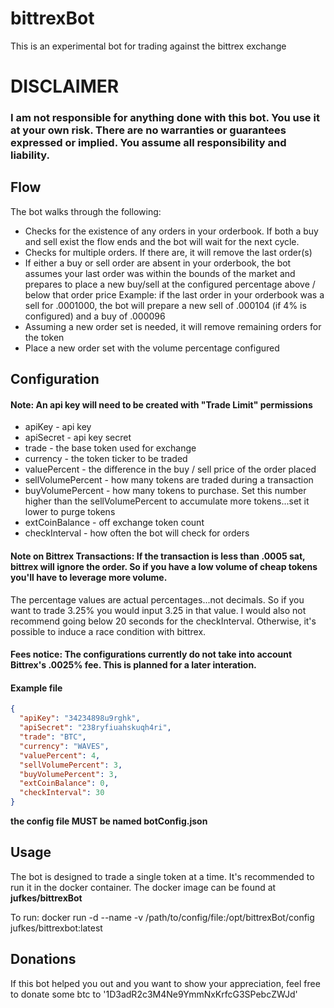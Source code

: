 # bittrexBot
This is an experimental bot for trading against the bittrex exchange

# DISCLAIMER

### I am not responsible for anything done with this bot. You use it at your own risk. There are no warranties or guarantees expressed or implied. You assume all responsibility and liability.


## Flow

The bot walks through the following:

* Checks for the existence of any orders in your orderbook. If both a buy and sell exist the flow ends and the bot will wait for the next cycle. 
* Checks for multiple orders. If there are, it will remove the last order(s)
* If either a buy or sell order are absent in your orderbook, the bot assumes your last order was within the bounds of the market and prepares to place a new buy/sell at the configured percentage above / below that order price
Example: if the last order in your orderbook was a sell for .0001000, the bot will prepare a new sell of .000104 (if 4% is configured) and a buy of .000096
* Assuming a new order set is needed, it will remove remaining orders for the token
* Place a new order set with the volume percentage configured

## Configuration

#### Note: An api key will need to be created with "Trade Limit" permissions

* apiKey - api key
* apiSecret - api key secret
* trade - the base token used for exchange
* currency - the token ticker to be traded
* valuePercent - the difference in the buy / sell price of the order placed
* sellVolumePercent - how many tokens are traded during a transaction
* buyVolumePercent - how many tokens to purchase. Set this number higher than the sellVolumePercent to accumulate more tokens...set it lower to purge tokens
* extCoinBalance - off exchange token count
* checkInterval - how often the bot will check for orders

#### Note on Bittrex Transactions: If the transaction is less than .0005 sat, bittrex will ignore the order. So if you have a low volume of cheap tokens you'll have to leverage more volume.

The percentage values are actual percentages...not decimals. So if you want to trade 3.25% you would input 3.25 in that value. I would also not recommend going below 20 seconds for the checkInterval. Otherwise, it's possible to induce a race condition with bittrex.

#### Fees notice: The configurations currently do not take into account Bittrex's .0025% fee. This is planned for a later interation.

#### Example file 

```json
{
  "apiKey": "34234898u9rghk",
  "apiSecret": "238ryfiuahskuqh4ri",
  "trade": "BTC",
  "currency": "WAVES",
  "valuePercent": 4,
  "sellVolumePercent": 3,
  "buyVolumePercent": 3,
  "extCoinBalance": 0,
  "checkInterval": 30
}
```
__the config file MUST be named botConfig.json__

## Usage
The bot is designed to trade a single token at a time. It's recommended to run it in the docker container. 
The docker image can be found at __jufkes/bittrexBot__

To run:
docker run -d --name <name> -v /path/to/config/file:/opt/bittrexBot/config jufkes/bittrexbot:latest

## Donations

If this bot helped you out and you want to show your appreciation, feel free to donate some btc to '1D3adR2c3M4Ne9YmmNxKrfcG3SPebcZWJd'
